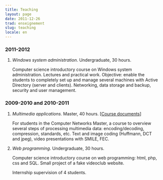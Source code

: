 ```yaml
---
title: Teaching
layout: page
date: 2011-12-26
trad: enseignement
slug: teaching
locale: en
---
```


### 2011-2012

1. *Windows system administration*. Undergraduate, 30 hours.

      Computer science introductory course on Windows system administration. Lectures and practical work. Objective: enable the students to completely set up and manage several machines with Active Directory (server and clients). Networking, data storage and backup, security and user management.

### 2009-2010 and 2010-2011

1. *Multimedia applications*. Master, 40 hours. [[Course documents](./apmm.html)]

      For students in the Computer Networks Master, a course to overview several steps of processing multimedia data: encoding/decoding, compression, standards, etc. Text and image coding (Huffmann, DCT and jpeg), video presentations with SMILE, FEC. 

2. *Web programming*. Undergraduate, 30 hours.

      Computer science introductory course on web programming: html, php, css and SQL. Small project of a fake videoclub website.

      Internship supervision of 4 students.
